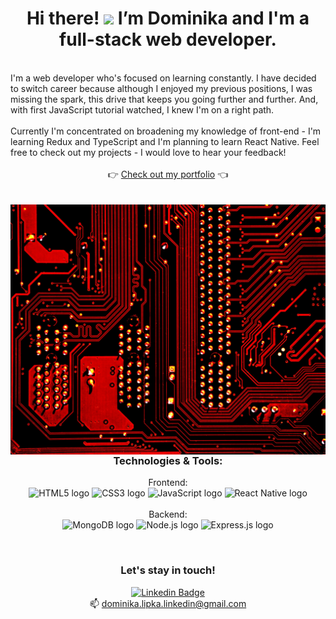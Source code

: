 <h1 align='center'> Hi there! <img src="https://raw.githubusercontent.com/MartinHeinz/MartinHeinz/master/wave.gif" width="30px"> I’m Dominika and I'm a full-stack web developer. </h1>

<br />
I'm a web developer who's focused on learning constantly. I have decided to switch career because although I enjoyed my previous positions, I was missing the spark, this drive that keeps you going further and further. And, with first JavaScript tutorial watched, I knew I'm on a right path. 
<br />
<br />
Currently I'm concentrated on broadening my knowledge of front-end - I'm learning Redux and TypeScript and I'm planning to learn React Native. Feel free to check out my projects - I would love to hear your feedback!
<br />
<br />
<div align='center' >
 👉  <a href='https://d-lipka-portfolio.netlify.app'>Check out my portfolio</a>  👈
</div>
<br />
<br />

<img align="right" alt="idea" src="https://github.com/dominikalipka/dominikalipka/blob/main/background.jpg"  height="400" />

<div align='center' >

### Technologies & Tools:

Frontend: <br />
<img src="https://img.shields.io/badge/HTML5-282C34?logo=html5&logoColor=E34F26" alt="HTML5 logo" title="HTML5" height="25" />
<img src="https://img.shields.io/badge/CSS3-282C34?logo=css3&logoColor=1572B6" alt="CSS3 logo" title="CSS3" height="25" />
<img src="https://img.shields.io/badge/JavaScript-282C34?logo=javascript&logoColor=F7DF1E" alt="JavaScript logo" title="JavaScript" height="25" />
<img src="https://img.shields.io/badge/React-282C34?logo=react&logoColor=61DAFB" alt="React Native logo" title="React Native" height="25" />
<br /><br />
Backend:
<br />
<img src="https://img.shields.io/badge/MongoDB-282C34?logo=mongodb&logoColor=47A248" alt="MongoDB logo" title="MongoDB" height="25" />
<img src="https://img.shields.io/badge/Node.js-282C34?logo=node.js&logoColor=339933" alt="Node.js logo" title="Node.js" height="25" />
<img src="https://img.shields.io/badge/Express-282C34?logo=express&logoColor=FFFFFF" alt="Express.js logo" title="Express.js" height="25" />

<br />
 
### Let's stay in touch!
[![Linkedin Badge](https://img.shields.io/badge/-LinkedIn-0e76a8?style=flat-square&logo=Linkedin&logoColor=white)](https://linkedin.com/in/dominika-lipka) 
<br />📫 dominika.lipka.linkedin@gmail.com
</div>

<!-- [![Top Langs](https://github-readme-stats.vercel.app/api/top-langs/?username=dominikalipka&theme=dark)](https://github.com/dominikalipka) -->


